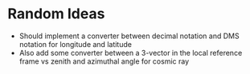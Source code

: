 # Random Ideas

- Should implement a converter between decimal notation and DMS notation for longitude and latitude
- Also add some converter between a 3-vector in the local reference frame vs zenith and azimuthal angle for cosmic ray